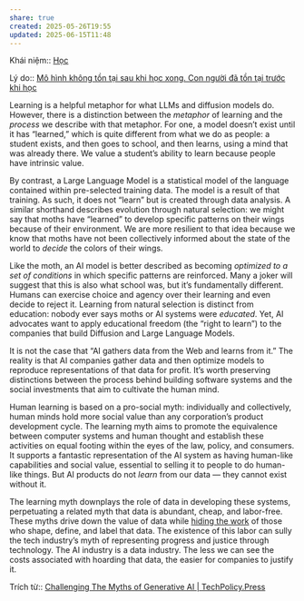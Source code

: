 ```yaml
---
share: true
created: 2025-05-26T19:55
updated: 2025-06-15T11:48
---
```

Khái niệm:: [Học](../../../../%CE%9E%20Kh%C3%A1i%20ni%E1%BB%87m/Nh%E1%BA%ADn%20th%E1%BB%A9c/H%E1%BB%8Dc.md)

Lý do:: [Mô hình không tồn tại sau khi học xong. Con người đã tồn tại trước khi học](./M%C3%B4%20h%C3%ACnh%20kh%C3%B4ng%20t%E1%BB%93n%20t%E1%BA%A1i%20sau%20khi%20h%E1%BB%8Dc%20xong.%20Con%20ng%C6%B0%E1%BB%9Di%20%C4%91%C3%A3%20t%E1%BB%93n%20t%E1%BA%A1i%20tr%C6%B0%E1%BB%9Bc%20khi%20h%E1%BB%8Dc.md)

Learning is a helpful metaphor for what LLMs and diffusion models do. However, there is a distinction between the _metaphor_ of learning and the _process_ we describe with that metaphor. For one, a model doesn’t exist until it has “learned,” which is quite different from what we do as people: a student exists, and then goes to school, and then learns, using a mind that was already there. We value a student’s ability to learn because people have intrinsic value.

By contrast, a Large Language Model is a statistical model of the language contained within pre-selected training data. The model is a result of that training. As such, it does not “learn” but is created through data analysis. A similar shorthand describes evolution through natural selection: we might say that moths have “learned” to develop specific patterns on their wings because of their environment. We are more resilient to that idea because we know that moths have not been collectively informed about the state of the world to _decide_ the colors of their wings.

Like the moth, an AI model is better described as becoming _optimized to a set of conditions_ in which specific patterns are reinforced. Many a joker will suggest that this is also what school was, but it’s fundamentally different. Humans can exercise choice and agency over their learning and even decide to reject it. Learning from natural selection is distinct from education: nobody ever says moths or AI systems were _educated_. Yet, AI advocates want to apply educational freedom (the “right to learn”) to the companies that build Diffusion and Large Language Models.

It is not the case that “AI gathers data from the Web and learns from it.” The reality is that AI companies gather data and then optimize models to reproduce representations of that data for profit. It’s worth preserving distinctions between the process behind building software systems and the social investments that aim to cultivate the human mind.

Human learning is based on a pro-social myth: individually and collectively, human minds hold more social value than any corporation’s product development cycle. The learning myth aims to promote the equivalence between computer systems and human thought and establish these activities on equal footing within the eyes of the law, policy, and consumers. It supports a fantastic representation of the AI system as having human-like capabilities and social value, essential to selling it to people to do human-like things. But AI products do not _learn_ from our data — they cannot exist without it.

The learning myth downplays the role of data in developing these systems, perpetuating a related myth that data is abundant, cheap, and labor-free. These myths drive down the value of data while [hiding the work](https://www.noemamag.com/the-exploited-labor-behind-artificial-intelligence/) of those who shape, define, and label that data. The existence of this labor can sully the tech industry’s myth of representing progress and justice through technology. The AI industry is a data industry. The less we can see the costs associated with hoarding that data, the easier for companies to justify it.

Trích từ:: [Challenging The Myths of Generative AI \| TechPolicy.Press](https://www.techpolicy.press/challenging-the-myths-of-generative-ai/)
